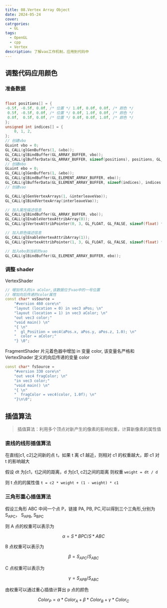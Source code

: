 ```yaml
---
title: 08.Vertex Array Object
date: 2024-05-24
cover:
catrgories:
  - GL
tags:
  - OpenGL
  - cpp
  - Vertex
description: 了解vao工作机制，应用到代码中
---
```


## 调整代码应用颜色

### 准备数据

```cpp

float positions[] = {
-0.5f, -0.5f, 0.0f, /* 位置 */ 1.0f, 0.0f, 0.0f, /* 颜色 */
 0.5f, -0.5f, 0.0f, /* 位置 */ 0.0f, 1.0f, 0.0f, /* 颜色 */
 0.0f,  0.5f, 0.0f, /* 位置 */ 0.0f, 0.0f, 1.0f, /* 颜色 */
};
unsigned int indices[] = {
	0, 1, 2,
};
// 创建vbo
GLuint vbo = 0;
GL_CALL(glGenBuffers(1, &vbo));
GL_CALL(glBindBuffer(GL_ARRAY_BUFFER, vbo));
GL_CALL(glBufferData(GL_ARRAY_BUFFER, sizeof(positions), positions, GL_STATIC_DRAW));
// 创建ebo
GLuint ebo = 0;
GL_CALL(glGenBuffers(1, &ebo));
GL_CALL(glBindBuffer(GL_ELEMENT_ARRAY_BUFFER, ebo));
GL_CALL(glBufferData(GL_ELEMENT_ARRAY_BUFFER, sizeof(indices), indices, GL_STATIC_DRAW));
// 创建vao

GL_CALL(glGenVertexArrays(1, &interleaveVao));
GL_CALL(glBindVertexArray(interleaveVao));

// 加入属性描述信息
GL_CALL(glBindBuffer(GL_ARRAY_BUFFER, vbo));
GL_CALL(glEnableVertexAttribArray(0));
GL_CALL(glVertexAttribPointer(0, 3, GL_FLOAT, GL_FALSE, sizeof(float) * 6, (void*)0));

// 加入颜色描述信息
GL_CALL(glEnableVertexAttribArray(1));
GL_CALL(glVertexAttribPointer(1, 3, GL_FLOAT, GL_FALSE, sizeof(float) * 6, (void*)(sizeof(float) * 3)));

// 加入ebo到当前的vao
GL_CALL(glBindBuffer(GL_ELEMENT_ARRAY_BUFFER, ebo));
```

### 调整 shader

VertexShader

```cpp
// 增加传入的in aColor,该数据位于vao中的一号位置
// 增加向后传递的color属性
const char* vsSource =
	"#version 460 core\n"
	"layout (location = 0) in vec3 aPos; \n"
	"layout (location = 1) in vec3 aColor; \n"
	"out vec3 color;"
	"void main() \n"
	"{ \n"
	"  gl_Position = vec4(aPos.x, aPos.y, aPos.z, 1.0); \n"
	"  color = aColor;"
	"} \0";
```

FragmentShader
片元着色器中增加 in 变量 color, 该变量名严格和 VertexShader 定义的向后传递的变量 color

```cpp
const char* fsSource =
	"#version 330 core\n"
	"out vec4 fragColor; \n"
	"in vec3 color;"
	"void main() \n"
	"{ \n"
	"  fragColor = vec4(color, 1.0f); \n"
	"}\n\0";
```

## 插值算法

> 插值算法：利用多个顶点对新产生的像素的影响权重，计算新像素的属性值

### 直线的线形插值算法

在直线[c1, c2]之间新的点 t，如果 t 离 c1 越近，则相对 c1 的权重越大，即 c1 对 t 的影响越大

假设 dt 为[c1，t]之间的距离，d 为[c1, c2]之间的距离
则权重 `weight = dt / d`

则 t 点的的属性值 `t = c2 * weight + (1 - weight) * c1`

### 三角形重心插值算法

假设三角形 ABC 中间一个点 P，链接 PA, PB, PC,可以得到三个三角形,分别为 S<sub>APC</sub>， S<sub>APB</sub>, S<sub>BPC</sub>

则 A 点的权重可以表示为

$$ α = S*{BPC} / S*{ABC} $$

B 点权重可以表示为

$$ β = S_{APC} / S_{ABC} $$

C 点权重可以表示为

$$ γ = S_{APB} / S_{ABC} $$

由权重可以通过重心插值计算出 p 点的颜色

$$ Color_P = α * Color_A + β * Color_B + γ * Color_C $$
